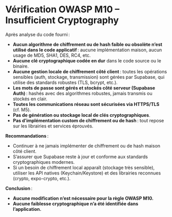# Vérification OWASP M10 – Insufficient Cryptography

Après analyse du code fourni :

- **Aucun algorithme de chiffrement ou de hash faible ou obsolète n’est utilisé dans le code applicatif** : aucune implémentation maison, aucun usage de MD5, SHA1, DES, RC4, etc.
- **Aucune clé cryptographique codée en dur** dans le code source ou le binaire.
- **Aucune gestion locale de chiffrement côté client** : toutes les opérations sensibles (auth, stockage, transmission) sont gérées par Supabase, qui utilise des standards robustes (TLS, bcrypt, etc.).
- **Les mots de passe sont gérés et stockés côté serveur (Supabase Auth)** : hashés avec des algorithmes robustes, jamais transmis ou stockés en clair.
- **Toutes les communications réseau sont sécurisées via HTTPS/TLS** (cf. M5).
- **Pas de génération ou stockage local de clés cryptographiques**.
- **Pas d’implémentation custom de chiffrement ou de hash** : tout repose sur les librairies et services éprouvés.

**Recommandations** :
- Continuer à ne jamais implémenter de chiffrement ou de hash maison côté client.
- S’assurer que Supabase reste à jour et conforme aux standards cryptographiques modernes.
- Si un besoin de chiffrement local apparaît (stockage très sensible), utiliser les API natives (Keychain/Keystore) et des librairies reconnues (crypto, expo-crypto, etc.).

**Conclusion** :

- **Aucune modification n’est nécessaire pour la règle OWASP M10.**
- **Aucune faiblesse cryptographique n’a été identifiée dans l’application.**
